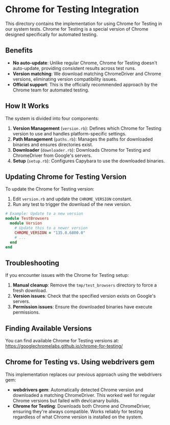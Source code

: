 # Chrome for Testing Integration

This directory contains the implementation for using Chrome for Testing in our system tests. Chrome for Testing is a special version of Chrome designed specifically for automated testing.

## Benefits

- **No auto-update**: Unlike regular Chrome, Chrome for Testing doesn't auto-update, providing consistent results across test runs.
- **Version matching**: We download matching ChromeDriver and Chrome versions, eliminating version compatibility issues.
- **Official support**: This is the officially recommended approach by the Chrome team for automated testing.

## How It Works

The system is divided into four components:

1. **Version Management** (`version.rb`): Defines which Chrome for Testing version to use and handles platform-specific settings.
2. **Path Management** (`paths.rb`): Manages the paths for downloaded binaries and ensures directories exist.
3. **Downloader** (`downloader.rb`): Downloads Chrome for Testing and ChromeDriver from Google's servers.
4. **Setup** (`setup.rb`): Configures Capybara to use the downloaded binaries.

## Updating Chrome for Testing Version

To update the Chrome for Testing version:

1. Edit `version.rb` and update the `CHROME_VERSION` constant.
2. Run any test to trigger the download of the new version.

```ruby
# Example: Update to a new version
module TestBrowsers
  module Version
    # Update this to a newer version
    CHROME_VERSION = "135.0.6800.0"
    # ...
  end
end
```

## Troubleshooting

If you encounter issues with the Chrome for Testing setup:

1. **Manual cleanup**: Remove the `tmp/test_browsers` directory to force a fresh download.
2. **Version issues**: Check that the specified version exists on Google's servers.
3. **Permission issues**: Ensure the downloaded binaries have execute permissions.

## Finding Available Versions

You can find available Chrome for Testing versions at:
https://googlechromelabs.github.io/chrome-for-testing/

## Chrome for Testing vs. Using webdrivers gem

This implementation replaces our previous approach using the webdrivers gem:

- **webdrivers gem**: Automatically detected Chrome version and downloaded a matching ChromeDriver. This worked well for regular Chrome versions but failed with dev/canary builds.
- **Chrome for Testing**: Downloads both Chrome and ChromeDriver, ensuring they're always compatible. Works reliably for testing regardless of what Chrome version is installed on the system.
